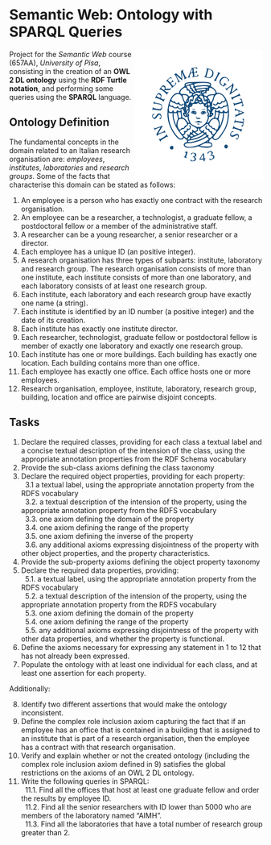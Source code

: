 # Semantic Web: Ontology with SPARQL Queries

<img src="utilities/unipi-logo.png" height="256" align="right"/>

Project for the <i>Semantic Web</i> course (657AA), <i>University of Pisa</i>, consisting in the creation of an <b>OWL 2 DL ontology</b> using the <b>RDF Turtle notation</b>, and performing some queries using the <b>SPARQL</b> language.

## Ontology Definition

The fundamental concepts in the domain related to an Italian research organisation are: _employees_, _institutes_, _laboratories_ and _research groups_. Some of the facts that characterise this domain can
be stated as follows:
1. An employee is a person who has exactly one contract with the research organisation.
2. An employee can be a researcher, a technologist, a graduate fellow, a postdoctoral fellow or a
member of the administrative staff.
3. A researcher can be a young researcher, a senior researcher or a director.
4. Each employee has a unique ID (an positive integer).
5. A research organisation has three types of subparts: institute, laboratory and research group. The
research organisation consists of more than one institute, each institute consists of more than one
laboratory, and each laboratory consists of at least one research group.
6. Each institute, each laboratory and each research group have exactly one name (a string).
7. Each institute is identified by an ID number (a positive integer) and the date of its creation.
8. Each institute has exactly one institute director.
9. Each researcher, technologist, graduate fellow or postdoctoral fellow is member of exactly one
laboratory and exactly one research group.
10. Each institute has one or more buildings. Each building has exactly one location. Each building
contains more than one office.
11. Each employee has exactly one office. Each office hosts one or more employees.
12. Research organisation, employee, institute, laboratory, research group, building, location and office
are pairwise disjoint concepts.

## Tasks
1. Declare the required classes, providing for each class a textual label and a concise textual description of the intension of the class, using the appropriate annotation properties from the RDF Schema vocabulary
2. Provide the sub-class axioms defining the class taxonomy
3. Declare the required object properties, providing for each property: <br>
  &nbsp;  3.1 a textual label, using the appropriate annotation property from the RDFS vocabulary <br>
&nbsp; 3.2. a textual description of the intension of the property, using the appropriate annotation property from the RDFS vocabulary <br>
 &nbsp;   3.3. one axiom defining the domain of the property <br>
 &nbsp;   3.4. one axiom defining the range of the property <br>
 &nbsp;   3.5. one axiom defining the inverse of the property <br>
 &nbsp;   3.6. any additional axioms expressing disjointness of the property with other object properties, and the property characteristics. <br>
4. Provide the sub-property axioms defining the object property taxonomy
5. Declare the required data properties, providing: <br>
&nbsp; 5.1. a textual label, using the appropriate annotation property from the RDFS vocabulary <br>
&nbsp; 5.2. a textual description of the intension of the property, using the appropriate annotation property from the RDFS vocabulary  <br>
&nbsp; 5.3. one axiom defining the domain of the property <br>
&nbsp; 5.4. one axiom defining the range of the property <br>
&nbsp; 5.5. any additional axioms expressing disjointness of the property with other data properties, and whether the property is functional. <br>
6. Define the axioms necessary for expressing any statement in 1 to 12 that has not already been expressed. 
7. Populate the ontology with at least one individual for each class, and at least one assertion for each property.

Additionally:

8. Identify two different assertions that would make the ontology inconsistent.
9. Define the complex role inclusion axiom capturing the fact that if an employee has an office that is contained in a building that is assigned to an institute that is part of a research organisation, then the
employee has a contract with that research organisation.
10. Verify and explain whether or not the created ontology (including the complex role inclusion axiom defined in 9) satisfies the global restrictions on the axioms of an OWL 2 DL ontology.
11. Write the following queries in SPARQL: <br>
&nbsp; 11.1. Find all the offices that host at least one graduate fellow and order the results by employee ID. <br>
&nbsp; 11.2. Find all the senior researchers with ID lower than 5000 who are members of the laboratory named “AIMH”. <br>
&nbsp; 11.3. Find all the laboratories that have a total number of research group greater than 2. <br>
